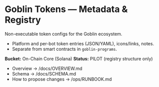# Goblin Tokens — Metadata & Registry
Non-executable token configs for the Goblin ecosystem.

- Platform and per-bot token entries (JSON/YAML), icons/links, notes.
- Separate from smart contracts in `goblin-programs`.

**Bucket:** On-Chain Core (Solana)
**Status:** PILOT (registry structure only)

- Overview → /docs/OVERVIEW.md
- Schema → /docs/SCHEMA.md
- How to propose changes → /ops/RUNBOOK.md
